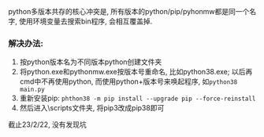 python多版本共存的核心冲突是, 所有版本的python/pip/pyhonmw都是同一个名字, 使用环境变量去搜索bin程序, 会相互覆盖掉.

### 解决办法:
1. 按python版本名为不同版本python创建文件夹
2. 将python.exe和pythonmw.exe按版本号重命名, 比如python38.exe; 以后再cmd中不再使用python, 而使用python+版本号来唤起程序, 如`python38 main.py`
3. 重新安装pip: `phthon38 -m pip install --upgrade pip --force-reinstall`
4. 然后进入\scripts文件夹, 将pip3改成pip38即可

截止23/2/22, 没有发现坑